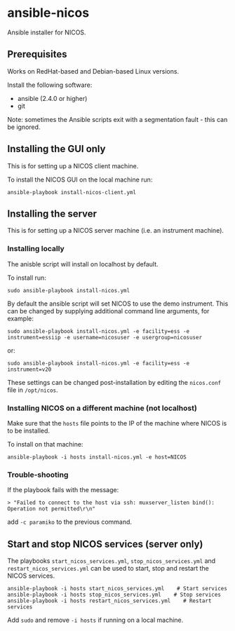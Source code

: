 # ansible-nicos
Ansible installer for NICOS.

## Prerequisites
Works on RedHat-based and Debian-based Linux versions.

Install the following software:
 - ansible (2.4.0 or higher)
 - git

Note: sometimes the Ansible scripts exit with a segmentation fault - this can be ignored.

## Installing the GUI only
This is for setting up a NICOS client machine.

To install the NICOS GUI on the local machine run:

```shell
ansible-playbook install-nicos-client.yml
```

## Installing the server
This is for setting up a NICOS server machine (i.e. an instrument machine).

### Installing locally
The anisble script will install on localhost by default.

To install run:

```shell
sudo ansible-playbook install-nicos.yml
```

By default the ansible script will set NICOS to use the demo instrument. This can be changed by supplying additional command line arguments, for example:

```shell
sudo ansible-playbook install-nicos.yml -e facility=ess -e instrument=essiip -e username=nicosuser -e usergroup=nicosuser
```
or:

```shell
sudo ansible-playbook install-nicos.yml -e facility=ess -e instrument=v20
```

These settings can be changed post-installation by editing the `nicos.conf` file in `/opt/nicos`.

### Installing NICOS on a different machine (not localhost)
Make sure that the ``hosts`` file points to the IP of the machine where NICOS is to be installed.

To install on that machine:
```shell
ansible-playbook -i hosts install-nicos.yml -e host=NICOS
```

### Trouble-shooting
If the playbook fails with the message:

```
> "Failed to connect to the host via ssh: muxserver_listen bind(): Operation not permitted\r\n"
```
add ``-c paramiko`` to the previous command.

## Start and stop NICOS services (server only)

The playbooks ``start_nicos_services.yml``, ``stop_nicos_services.yml`` and ``restart_nicos_services.yml`` can be used to start, stop and restart the NICOS services.

```shell
ansible-playbook -i hosts start_nicos_services.yml    # Start services
ansible-playbook -i hosts stop_nicos_services.yml    # Stop services
ansible-playbook -i hosts restart_nicos_services.yml    # Restart services
```
Add `sudo` and remove `-i hosts` if running on a local machine.
